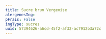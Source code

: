 ```yaml
---
title: Sucre brun Vergeoise
alergenesIng:
pFrais: False
ingType: sucres
uuid: 57394626-a6cd-45f2-af32-ac7912b3a72c
---
```

